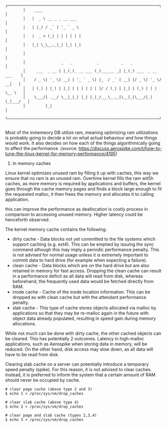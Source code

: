 ```
        ┌────────────────────────────────────────────────────────────────────┐
        │    ____                                                            │
        │   |  _ \ __ _ _ __ ___                                             │
        │   | |_) / _` | '_ ` _ \                                            │
        │   |  _ < (_| | | | | | |                                           │
        │   |_| \_\__,_|_| |_| |_|                                           │
        │                                                                    │
        │                _   _           _          _   _                    │
        │     ___  _ __ | |_(_)_ __ ___ (_)______ _| |_(_) ___  _ __  ___    │
        │    / _ \| '_ \| __| | '_ ` _ \| |_  / _` | __| |/ _ \| '_ \/ __|   │
        │   | (_) | |_) | |_| | | | | | | |/ / (_| | |_| | (_) | | | \__ \   │
        │    \___/| .__/ \__|_|_| |_| |_|_/___\__,_|\__|_|\___/|_| |_|___/   │
        │         |_|                                                        │
        └────────────────────────────────────────────────────────────────────┘
            
```

Most of the inmemeory DB utilize ram, meaning optimizing ram utilizations is probably going to decide a lot on what actual behaviour and how things would work. 
It also decides on how each of the things algorithmically going to affect the performance. 
(source: https://discuss.aerospike.com/t/how-to-tune-the-linux-kernel-for-memory-performance/4195)
1. In memory caches

Linux  kernel optimizes unused ram by filling it up with caches, this way we ensure that no ram is an unused ram. Overtime kernel fills the ram wit5h caches, as more memory is required by applications and buffers, the kernel goes through the cache memory pages and finds a block large enough to fit the requested malloc, it then frees the memory and allocates it to calling application.

this can improve the performance as deallocation is costly process in comparison to accessing unused memory. Higher latency could be henceforth observed. 

The kernel memory cache contains the following:

* dirty cache - Data blocks not yet committed to the file systems which support caching (e.g. ext4). This can be emptied by issuing the sync command athough this may imply a periodic performance penalty. This is not advised for normal usage unless it is extremely important to commit data to hard drive (for example when expecting a failure).
* clean cache - Data blocks which are on the hard drive but are also retained in memory for fast access. Dropping the clean cache can result in a performance deficit as all data will read from disk, whereas beforehand, the frequently used data would be fetched directly from RAM.
* inode cache - Cache of the inode location information. This can be dropped as with clean cache but with the attendant performance penalty.
* slab cache - This type of cache stores objects allocated via malloc by applications so that they may be re-malloc again in the future with object data already populated, resulting in speed gain during memory allocations.
            
While not much can be done with dirty cache, the other cached objects can be cleared. This has potentially 2 outcomes. Latency in high-malloc applications, such as Aerospike when storing data in memory, will be reduced. On the other hand, disk access may slow down, as all data will have to be read from disk.

Clearing slab cache on a server can potentially introduce a temporary speed penalty (spike). For this reason, it is not advised to clear caches. Instead, it is preferred to inform the system that a certain amount of RAM should never be occupied by cache.


```
# clear page cache (above type 2 and 3)
$ echo 1 > /proc/sys/vm/drop_caches

# clear slab cache (above type 4)
$ echo 2 > /proc/sys/vm/drop_caches

# clear page and slab cache (types 2,3,4)
$ echo 3 > /proc/sys/vm/drop_caches
```




